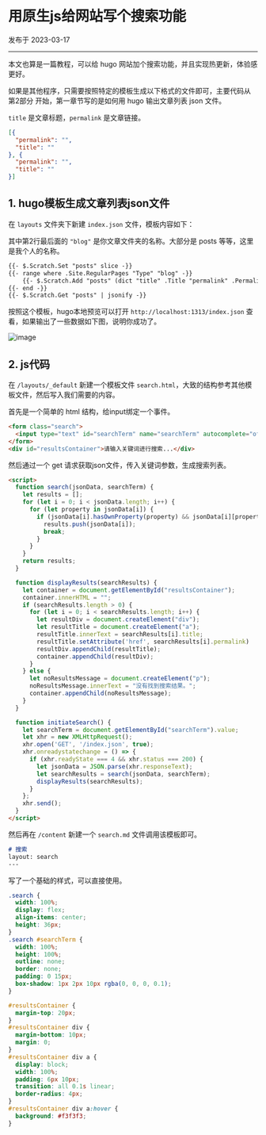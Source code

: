 # 用原生js给网站写个搜索功能

发布于 2023-03-17 
  
---

本文也算是一篇教程，可以给 hugo 网站加个搜索功能，并且实现热更新，体验感更好。

如果是其他程序，只需要按照特定的模板生成以下格式的文件即可，主要代码从 第2部分 开始，第一章节写的是如何用 hugo 输出文章列表 json 文件。

`title` 是文章标题，`permalink` 是文章链接。

```json
[{
  "permalink": "",
  "title": ""
}, {
  "permalink": "",
  "title": ""
}]
```

## 1. hugo模板生成文章列表json文件

在 `layouts` 文件夹下新建 `index.json` 文件，模板内容如下：

其中第2行最后面的 `"blog"` 是你文章文件夹的名称。大部分是 posts 等等，这里是我个人的名称。

```html {hl_lines=[2]}
{{- $.Scratch.Set "posts" slice -}}
{{- range where .Site.RegularPages "Type" "blog" -}}
    {{- $.Scratch.Add "posts" (dict "title" .Title "permalink" .Permalink) -}}
{{- end -}}
{{- $.Scratch.Get "posts" | jsonify -}}
```

按照这个模板，hugo本地预览可以打开 `http://localhost:1313/index.json` 查看，如果输出了一些数据如下图，说明你成功了。

![image](https://imgurl.zishu.me/images/20230317/image.68g9ngwkar80.webp)

## 2. js代码

在 `/layouts/_default` 新建一个模板文件 `search.html`，大致的结构参考其他模板文件，然后写入我们需要的内容。

首先是一个简单的 html 结构，给input绑定一个事件。

```html
<form class="search"> 
  <input type="text" id="searchTerm" name="searchTerm" autocomplete="off" oninput="initiateSearch()">
</form>
<div id="resultsContainer">请输入关键词进行搜索...</div>
```

然后通过一个 get 请求获取json文件，传入关键词参数，生成搜索列表。

```html
<script>
  function search(jsonData, searchTerm) {
    let results = [];
    for (let i = 0; i < jsonData.length; i++) {
      for (let property in jsonData[i]) {
        if (jsonData[i].hasOwnProperty(property) && jsonData[i][property].toString().indexOf(searchTerm) > -1) {
          results.push(jsonData[i]);
          break;
        }
      }
    }
    return results;
  }

  function displayResults(searchResults) {
    let container = document.getElementById("resultsContainer");
    container.innerHTML = "";
    if (searchResults.length > 0) {
      for (let i = 0; i < searchResults.length; i++) {
        let resultDiv = document.createElement("div");
        let resultTitle = document.createElement("a");
        resultTitle.innerText = searchResults[i].title;
        resultTitle.setAttribute('href', searchResults[i].permalink)
        resultDiv.appendChild(resultTitle);
        container.appendChild(resultDiv);
      }
    } else {
      let noResultsMessage = document.createElement("p");
      noResultsMessage.innerText = "没有找到搜索结果。";
      container.appendChild(noResultsMessage);
    }
  }

  function initiateSearch() {
    let searchTerm = document.getElementById("searchTerm").value;
    let xhr = new XMLHttpRequest();
    xhr.open('GET', '/index.json', true);
    xhr.onreadystatechange = () => {
      if (xhr.readyState === 4 && xhr.status === 200) {
        let jsonData = JSON.parse(xhr.responseText);
        let searchResults = search(jsonData, searchTerm);
        displayResults(searchResults);
      }
    };
    xhr.send();
  }
</script>
```

然后再在 `/content` 新建一个 `search.md` 文件调用该模板即可。

```md
# 搜索
layout: search
---

```

写了一个基础的样式，可以直接使用。

```css
.search {
  width: 100%;
  display: flex;
  align-items: center;
  height: 36px;
}
.search #searchTerm {
  width: 100%;
  height: 100%;
  outline: none;
  border: none;
  padding: 0 15px;
  box-shadow: 1px 2px 10px rgba(0, 0, 0, 0.1);
}

#resultsContainer {
  margin-top: 20px;
}
#resultsContainer div {
  margin-bottom: 10px;
  margin: 0;
}
#resultsContainer div a {
  display: block;
  width: 100%;
  padding: 6px 10px;
  transition: all 0.1s linear;
  border-radius: 4px;
}
#resultsContainer div a:hover {
  background: #f3f3f3;
}
```
